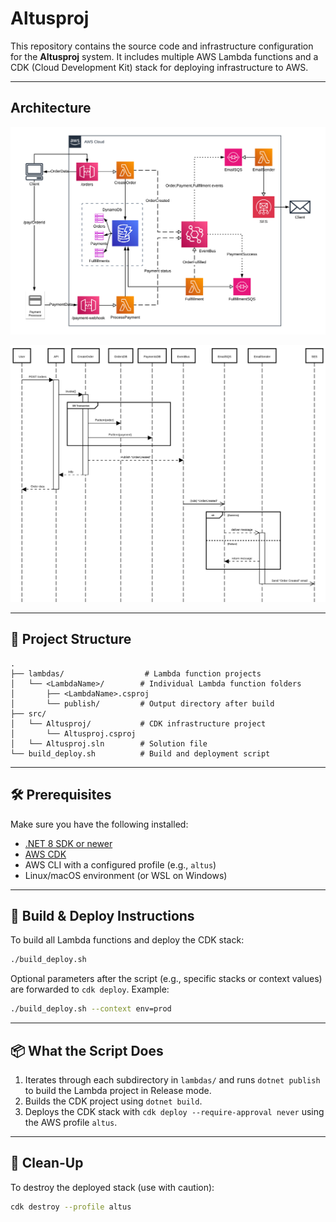 # Altusproj

This repository contains the source code and infrastructure configuration for the **Altusproj** system. It includes multiple AWS Lambda functions and a CDK (Cloud Development Kit) stack for deploying infrastructure to AWS.

---

## Architecture

![Architecture Diagram](images/ArchitecureDiagram.png)

![Order Sequece Diagram](images/OrderSequece.png)

---

## 📁 Project Structure

```
.
├── lambdas/                  # Lambda function projects
│   └── <LambdaName>/        # Individual Lambda function folders
│       ├── <LambdaName>.csproj
│       └── publish/         # Output directory after build
├── src/
│   └── Altusproj/           # CDK infrastructure project
│       └── Altusproj.csproj
│   └── Altusproj.sln        # Solution file
└── build_deploy.sh          # Build and deployment script
```

---

## 🛠️ Prerequisites

Make sure you have the following installed:

- [.NET 8 SDK or newer](https://dotnet.microsoft.com/en-us/download)
- [AWS CDK](https://docs.aws.amazon.com/cdk/latest/guide/getting_started.html)
- AWS CLI with a configured profile (e.g., `altus`)
- Linux/macOS environment (or WSL on Windows)

---

## 🚀 Build & Deploy Instructions

To build all Lambda functions and deploy the CDK stack:

```bash
./build_deploy.sh
```

Optional parameters after the script (e.g., specific stacks or context values) are forwarded to `cdk deploy`. Example:

```bash
./build_deploy.sh --context env=prod
```

---

## 📦 What the Script Does

1. Iterates through each subdirectory in `lambdas/` and runs `dotnet publish` to build the Lambda project in Release mode.
2. Builds the CDK project using `dotnet build`.
3. Deploys the CDK stack with `cdk deploy --require-approval never` using the AWS profile `altus`.

---

## 🧼 Clean-Up

To destroy the deployed stack (use with caution):

```bash
cdk destroy --profile altus
```
